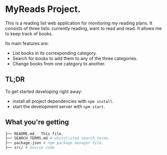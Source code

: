 # MyReads Project.

This is a reading list web application for monitoring my reading plans.
It consists of three lists: currently reading, want to read and read. It allows
me to keep track of books.

Its main features are:

- List books in its corresponding category.
- Search for books to add them to any of the three categories.
- Change books from one category to another.

## TL;DR

To get started developing right away:

* install all project dependencies with `npm install`.
* start the development server with `npm start`.

## What you're getting

```bash
├── README.md - This file.
├── SEARCH_TERMS.md # whitelisted search terms.
├── package.json # npm package manager file.
├── src/ # Source code
```
